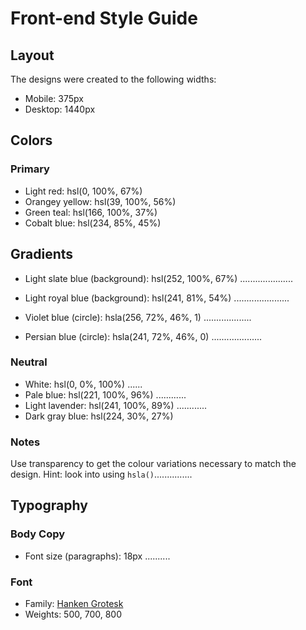 # Front-end Style Guide

## Layout

The designs were created to the following widths:

- Mobile: 375px
- Desktop: 1440px

## Colors

### Primary

- Light red: hsl(0, 100%, 67%)
- Orangey yellow: hsl(39, 100%, 56%)
- Green teal: hsl(166, 100%, 37%)
- Cobalt blue: hsl(234, 85%, 45%)

## Gradients

- Light slate blue (background): hsl(252, 100%, 67%) .....................
- Light royal blue (background): hsl(241, 81%, 54%) ......................

- Violet blue (circle): hsla(256, 72%, 46%, 1) ...................
- Persian blue (circle): hsla(241, 72%, 46%, 0) ....................



### Neutral

- White: hsl(0, 0%, 100%) ......
- Pale blue: hsl(221, 100%, 96%) ............
- Light lavender: hsl(241, 100%, 89%) ............
- Dark gray blue: hsl(224, 30%, 27%)

### Notes

Use transparency to get the colour variations necessary to match the design. Hint: look into using `hsla()`...............

## Typography

### Body Copy

- Font size (paragraphs): 18px ..........

### Font

- Family: [Hanken Grotesk](https://fonts.google.com/specimen/Hanken+Grotesk)
- Weights: 500, 700, 800
